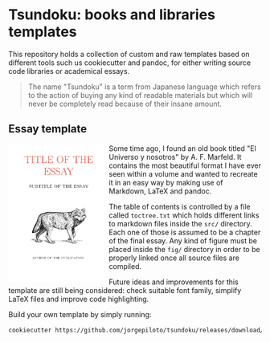 Tsundoku: books and libraries templates
=======================================

This repository holds a collection of custom and raw templates based on
different tools such us cookiecutter and pandoc, for either writing source code
libraries or academical essays. 

> The name "Tsundoku" is a term from Japanese language which refers to the
> action of buying any kind of readable materials but which will never be
> completely read because of their insane amount.


Essay template
--------------

<img align="left" width="200px" src="screenshots/preview_essay.png">

Some time ago, I found an old book titled "El Universo y nosotros" by A. F.
Marfeld. It contains the most beautiful format I have ever seen within a volume
and wanted to recreate it in an easy way by making use of Markdown, LaTeX and
pandoc.

The table of contents is controlled by a file called `toctree.txt` which holds
different links to markdown files inside the `src/` directory. Each one of those
is assumed to be a chapter of the final essay. Any kind of figure must be placed
inside the `fig/` directory in order to be properly linked once all source files
are compiled.

Future ideas and improvements for this template are still being considered:
check suitable font family, simplify LaTeX files and improve code highlighting.

Build your own template by simply running:

```bash
cookiecutter https://github.com/jorgepiloto/tsundoku/releases/download/0.1/essay_template.zip
```
